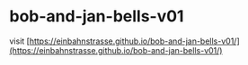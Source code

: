 # bob-and-jan-bells-v01

visit [https://einbahnstrasse.github.io/bob-and-jan-bells-v01/](https://einbahnstrasse.github.io/bob-and-jan-bells-v01/)